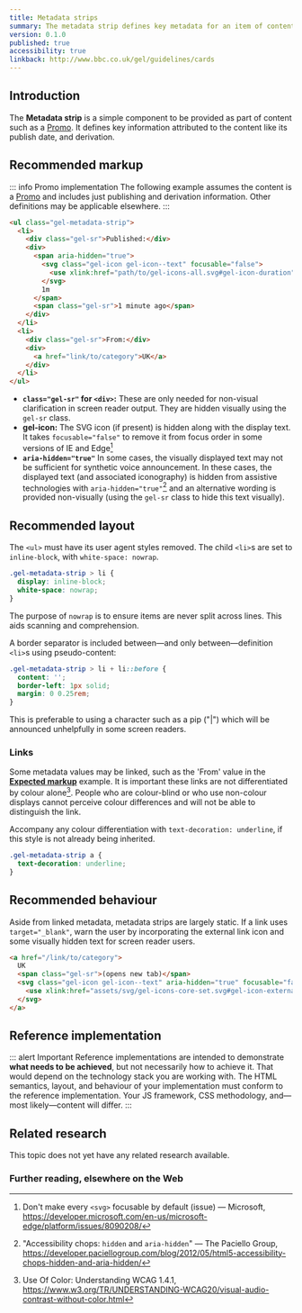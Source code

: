 ```yaml
---
title: Metadata strips
summary: The metadata strip defines key metadata for an item of content, in a compact form
version: 0.1.0
published: true
accessibility: true
linkback: http://www.bbc.co.uk/gel/guidelines/cards
---
```


## Introduction

The **Metadata strip** is a simple component to be provided as part of content such as a [Promo](../promos). It defines key information attributed to the content like its publish date, and derivation.

## Recommended markup

::: info Promo implementation
The following example assumes the content is a [Promo](../promos) and includes just publishing and derivation information. Other definitions may be applicable elsewhere.
:::

```html
<ul class="gel-metadata-strip">
  <li>
    <div class="gel-sr">Published:</div>
    <div>
      <span aria-hidden="true">
        <svg class="gel-icon gel-icon--text" focusable="false">
          <use xlink:href="path/to/gel-icons-all.svg#gel-icon-duration"></use>
        </svg>
        1m
      </span>
      <span class="gel-sr">1 minute ago</span>
    </div>
  </li>
  <li>
    <div class="gel-sr">From:</div>
    <div>
      <a href="link/to/category">UK</a>
    </div>
  </li>
</ul>
```

* **`class="gel-sr"` for `<div>`:** These are only needed for non-visual clarification in screen reader output. They are hidden visually using the `gel-sr` class.
* **gel-icon:** The SVG icon (if present) is hidden along with the display text. It takes `focusable="false"` to remove it from focus order in some versions of IE and Edge[^1]
* **`aria-hidden="true"`** In some cases, the visually displayed text may not be sufficient for synthetic voice announcement. In these cases, the displayed text (and associated iconography) is hidden from assistive technologies with `aria-hidden="true"`[^2] and an alternative wording is provided non-visually (using the `gel-sr` class to hide this text visually).

## Recommended layout

The `<ul>` must have its user agent styles removed. The child `<li>`s are set to `inline-block`, with `white-space: nowrap`.

```css
.gel-metadata-strip > li {
  display: inline-block;
  white-space: nowrap;
}
```

The purpose of `nowrap` is to ensure items are never split across lines. This aids scanning and comprehension.

A border separator is included between—and only between—definition `<li>`s using pseudo-content:

```css
.gel-metadata-strip > li + li::before {
  content: '';
  border-left: 1px solid;
  margin: 0 0.25rem;
}
```

This is preferable to using a character such as a pip ("|") which will be announced unhelpfully in some screen readers.

### Links

Some metadata values may be linked, such as the 'From' value in the [**Expected markup**](#expected-markup) example. It is important these links are not differentiated by colour alone[^3]. People who are colour-blind or who use non-colour displays cannot perceive colour differences and will not be able to distinguish the link.

Accompany any colour differentiation with `text-decoration: underline`, if this style is not already being inherited.

```css
.gel-metadata-strip a {
  text-decoration: underline;
}
```

## Recommended behaviour

Aside from linked metadata, metadata strips are largely static. If a link uses `target="_blank"`, warn the user by incorporating the external link icon and some visually hidden text for screen reader users.

```html
<a href="/link/to/category">
  UK
  <span class="gel-sr">(opens new tab)</span>
  <svg class="gel-icon gel-icon--text" aria-hidden="true" focusable="false">
    <use xlink:href="assets/svg/gel-icons-core-set.svg#gel-icon-external-link"></use>
  </svg>
</a>
```

## Reference implementation

::: alert Important
Reference implementations are intended to demonstrate **what needs to be achieved**, but not necessarily how to achieve it. That would depend on the technology stack you are working with. The HTML semantics, layout, and behaviour of your implementation must conform to the reference implementation. Your JS framework, CSS methodology, and—most likely—content will differ.
:::

<include src="components/demos/metadata-strips.html">

<cta label="Open in new window" href="../demos/metadata-strips/">


## Related research

This topic does not yet have any related research available.

### Further reading, elsewhere on the Web

[^1]: Don't make every `<svg>` focusable by default (issue) — Microsoft, <https://developer.microsoft.com/en-us/microsoft-edge/platform/issues/8090208/>
[^2]: "Accessibility chops: `hidden` and `aria-hidden`" — The Paciello Group, <https://developer.paciellogroup.com/blog/2012/05/html5-accessibility-chops-hidden-and-aria-hidden/>
[^3]: Use Of Color: Understanding WCAG 1.4.1, <https://www.w3.org/TR/UNDERSTANDING-WCAG20/visual-audio-contrast-without-color.html>
